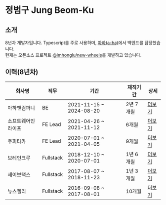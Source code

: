 # 정범구 Jung Beom-Ku

## 소개

8년차 개발자입니다. Typescript를 주로 사용하며, [아하(a-ha)](https://www.a-ha.io/)에서 백엔드를 담당했습니다.  
현재는 오픈소스 프로젝트 [@imhonglu/new-wheels](https://github.com/imhonglu/new-wheels)를 개발하고 있습니다.

## 이력(8년차)

| 회사명 | 직무 | 기간 | 재직기간 | 상세 |
|--------|------|------|-----------|-------|
| 아하앤컴퍼니 | BE | 2021-11-15 ~ 2024-08-20 | 2년 7개월 | [더보기](./careers/6_ahancompany.md) |
| 소프트웨어인라이프 | FE Lead | 2021-04-26 ~ 2021-11-12 | 6개월 | [더보기](./careers/5_softwareinlife.md) |
| 주피타카 | FE Lead | 2020-07-01 ~ 2021-04-05 | 9개월 | [더보기](./careers/4_jupitaka.md) |
| 브레인크루 | Fullstack | 2018-12-10 ~ 2020-07-01 | 1년 6개월 | [더보기](./careers/3_braincrew.md) |
| 세이브택스 | Fullstack | 2017-08-07 ~ 2018-11-23 | 1년 3개월 | [더보기](./careers/2_savetax.md) |
| 뉴스젤리 | Fullstack | 2016-09-08 ~ 2017-08-01 | 10개월 | [더보기](./careers/1_newsjelly.md) |


